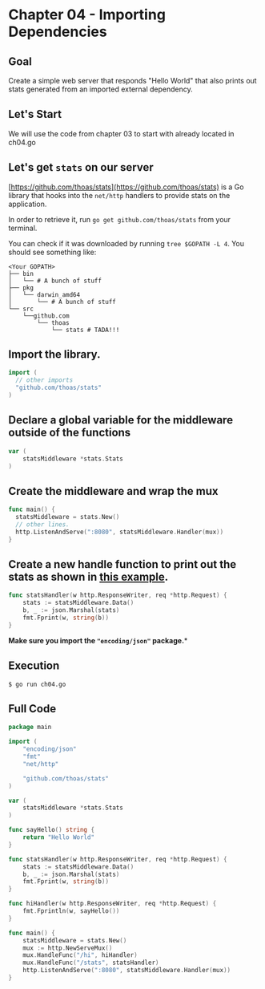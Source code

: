 # Chapter 04 - Importing Dependencies

## Goal

Create a simple web server that responds "Hello World" that also prints out stats generated from an imported external dependency.


## Let's Start

We will use the code from chapter 03 to start with already located in ch04.go

## Let's get `stats` on our server

[https://github.com/thoas/stats](https://github.com/thoas/stats) is a Go library that hooks into the `net/http` handlers to provide stats on the application.

In order to retrieve it, run `go get github.com/thoas/stats` from your terminal.

You can check if it was downloaded by running `tree $GOPATH -L 4`. You should see something like:

```
<Your GOPATH>
├── bin
│   └── # A bunch of stuff
├── pkg
│   └── darwin_amd64
│       └── # A bunch of stuff
└── src
    └──github.com
        └── thoas
            └── stats # TADA!!!
```

## Import the library.

```go
import (
  // other imports
  "github.com/thoas/stats"
)
```

## Declare a global variable for the middleware outside of the functions

```go
var (
	statsMiddleware *stats.Stats
)
```

## Create the middleware and wrap the mux
```go
func main() {
  statsMiddleware = stats.New()
  // other lines.
  http.ListenAndServe(":8080", statsMiddleware.Handler(mux))
}
```

## Create a new handle function to print out the stats as shown in [this example](https://github.com/thoas/stats/blob/master/examples/negroni/server.go#L24).
```go
func statsHandler(w http.ResponseWriter, req *http.Request) {
	stats := statsMiddleware.Data()
	b, _ := json.Marshal(stats)
	fmt.Fprint(w, string(b))
}
```

**Make sure you import the `"encoding/json"` package.***

## Execution

`$ go run ch04.go`

## Full Code

```go
package main

import (
	"encoding/json"
	"fmt"
	"net/http"

	"github.com/thoas/stats"
)

var (
	statsMiddleware *stats.Stats
)

func sayHello() string {
	return "Hello World"
}

func statsHandler(w http.ResponseWriter, req *http.Request) {
	stats := statsMiddleware.Data()
	b, _ := json.Marshal(stats)
	fmt.Fprint(w, string(b))
}

func hiHandler(w http.ResponseWriter, req *http.Request) {
	fmt.Fprintln(w, sayHello())
}

func main() {
	statsMiddleware = stats.New()
	mux := http.NewServeMux()
	mux.HandleFunc("/hi", hiHandler)
	mux.HandleFunc("/stats", statsHandler)
	http.ListenAndServe(":8080", statsMiddleware.Handler(mux))
}
```
